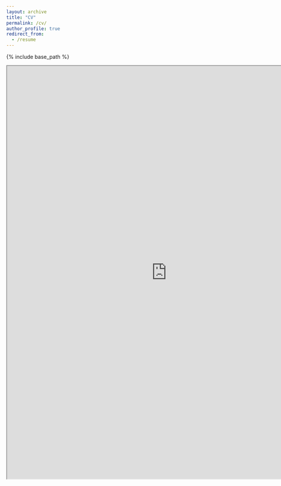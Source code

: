 ```yaml
---
layout: archive
title: "CV"
permalink: /cv/
author_profile: true
redirect_from:
  - /resume
---
```


{% include base_path %}


<iframe src="https://resume.creddle.io/embed/9um4zrxd89s"
  width="850" height="1100" seamless></iframe>